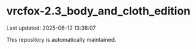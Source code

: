 # vrcfox-2.3_body_and_cloth_edition

Last updated: 2025-06-12 13:36:07

This repository is automatically maintained.
